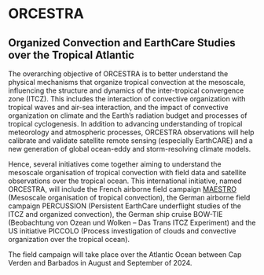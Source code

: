 # ORCESTRA

## Organized Convection and EarthCare Studies over the Tropical Atlantic

The overarching objective of ORCESTRA is to better understand the physical mechanisms that organize tropical convection at the mesoscale, influencing the structure and dynamics of the inter-tropical convergence zone (ITCZ). This includes the interaction of convective organization with tropical waves and air-sea interaction, and the impact of convective organization on climate and the Earth’s radiation budget and processes of tropical cyclogenesis. In addition to advancing understanding of tropical meteorology and atmospheric processes, ORCESTRA observations will help calibrate and validate satellite remote sensing (especially EarthCARE) and a new generation of global ocean-eddy and storm-resolving climate models.

Hence, several initiatives come together aiming to understand the mesoscale organisation of tropical convection with field data and satellite observations over the tropical ocean. This international initiative, named ORCESTRA, will include the French airborne field campaign [MAESTRO](https://maestro.aeris-data.fr/) (Mesoscale organisation of tropical convection), the German airborne field campaign PERCUSSION (Persistent EarthCare underflight studies of the ITCZ and organized convection), the German ship cruise BOW-TIE (Beobachtung von Ozean und Wolken – Das Trans ITCZ Experiment) and the US initiative PICCOLO (Process investigation of clouds and convective organization over the tropical ocean).

The field campaign will take place over the Atlantic Ocean between Cap Verden and Barbados in August and September of 2024.
